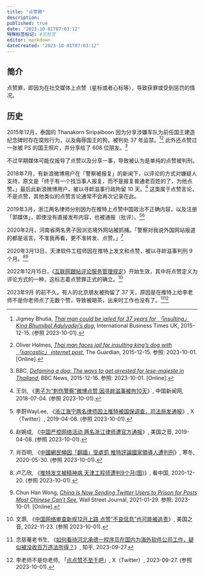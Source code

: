 ```yaml
---
title: "点赞罪"
description:
published: true
date: "2023-10-01T07:03:12"
特殊标签标记: #无标签
editor: markdown
dateCreated: "2023-10-01T07:03:12"
---
```


## 简介

点赞罪，即因为在社交媒体上点赞（星标或者心标等），导致获罪或受到惩罚的情况。

## 历史

2015年12月，泰国的 Thanakorn Siripaiboon 因为分享涉嫌军队为前任国王建造纪念碑时存在腐败行为，以及侮辱国王的狗，被判处 37 年监禁。[^33382][^tafji] 此外还点赞过一张被 PS 的国王照片，并分享给了 608 位朋友。[^99322]

[^33382]: Jigmey Bhutia, [_Thai man could be jailed for 37 years for 「insulting」 King Bhumibol Adulyadej’s dog_](https://web.archive.org/web/20220812201633/https://www.ibtimes.co.uk/thai-man-could-be-jailed-37-years-insulting-king-bhumibol-adulyadejs-dog-1533382), International Business Times UK, 2015-12-15. (参照 2023-10-01).

[^tafji]: Oliver Holmes, [_Thai man faces jail for insulting king’s dog with 「sarcastic」 internet post_](https://web.archive.org/web/20230929134113/https://www.theguardian.com/world/2015/dec/15/thai-man-faces-jail-insulting-kings-dog-sarcastic-internet-post), The Guardian, 2015-12-15. 参照: 2023-10-01. [Online].

[^99322]: BBC, [_Defaming a dog: The ways to get arrested for lese-majeste in Thailand_](https://web.archive.org/web/20230723081147/https://www.bbc.com/news/world-asia-35099322), BBC News, 2015-12-16. 参照: 2023-10-01. [Online].

不过早期媒体可能仅报导了点赞以及分享一事，导致被认为是单纯的点赞被判刑。

2018年7月，有新浪微博用户在「警察被报复」的新闻下，以评论的方式对嫌疑人支持，原文是「终于有一个找当事人报复，而不是报复普通老百姓的了，为他点赞。」最后此新浪微博用户，被以寻衅滋事行政拘留 10 天。[^56690] 这类属于点赞言论，不是点赞，其他类似的点赞言论通常不会再次记录在此。

[^56690]: 王剑, 《[男子为“刺伤警察”微博点赞 因寻衅滋事被拘10天](https://web.archive.org/web/20220928012115/https://www.chinanews.com.cn/sh/2018/07-04/8556690.shtml)》, 中国新闻网, 2018-07-04. (参照 2023-10-01).

2019年3月，浙江两名律师分别因为在推特上点赞中国政治不正确内容，以及注册「郭媒体」，即使没有直接发布内容，也被通报（批评）。[^40226][^66556]

[^40226]: 李蔚WayLee, 《[浙江海宁两名律师因上推特被国保调查，司法局发通报](https://web.archive.org/web/20231001020944/https://twitter.com/azurewaylee/status/1115086058767540226)》, X（Twitter）, 2019-04-08. (参照 2023-10-01).

[^66556]: 赵婉成, 《[中国严控网络活动 两名浙江律师遭官方通报](https://web.archive.org/web/20231001021007/https://www.voachinese.com/a/Two-Chinese-Lawyer-Reported-By-Authority-For-Clicking-Like-On-Twitter-20190408/4866556.html)》, 美国之音, 2019-04-08. (参照 2023-10-01).

2020年2月，河南省两名男子因浏览境外网站被抓捕。「警察对我说外国网站报道的都是谣言，不准我再看，更不准转发、点赞。」[^bcgfm]

[^bcgfm]: 肖百明, 《[中國網民頻因「翻牆」受處罰 推特評論國家領導人遭判刑](https://web.archive.org/web/20211023023604/https://zh.bitterwinter.org/bypassing-chinas-great-firewall-may-land-you-in-prison/)》, 寒冬, 2020-05-30. (参照 2023-10-01).

2020年3月13日，天津软件工程师因在推特上发文和点赞，被以寻衅滋事判刑 9 个月。[^56479][^32917]

[^56479]: 卢乙欣, 《[推特发文被精神病 天津工程师遭判9个月(图)](https://web.archive.org/web/20230528192248/https://www.secretchina.com/news/gb/2020/12/20/956479.html)》, 看中国, 2020-12-20. (参照 2023-10-01).

[^32917]: Chun Han Wong, [_China Is Now Sending Twitter Users to Prison for Posts Most Chinese Can’t See_](https://www.wsj.com/articles/china-is-now-sending-twitter-users-to-prison-for-posts-most-chinese-cant-see-11611932917), Wall Street Journal, 2021-01-29. 参照: 2023-10-01. [Online].

2022年12月15日，《[互联网跟帖评论服务管理规定](/rule/国家互联网信息办公室/互联网跟帖评论服务管理规定.md)》开始生效，其中将点赞定义为评论方式的一种，这标志着点赞罪正式的确立。[^45946]

[^45946]: 文灏, 《[中国网络审查新规12月上路 点赞“不良信息”也可能被追责](https://web.archive.org/web/20221122231821/https://www.voachinese.com/a/china-new-censorship-rule-20221122/6845946.html)》, 美国之音, 2022-11-23. (参照 2023-10-01).

2023年9月 的前不久，有人的北京朋友被拘留了 37 天，原因是在推特上给李老师不是你老师点了无数个赞，导致被喝茶，出来时工作也没有了。[^NwQ38][^79466]

[^NwQ38]: 念慈菴老书生, 《[如何看待河北承德一程序员在国内为海外软件公司工作，疑似被没收百万违法所得？](http://archive.today/2023.09.27-135727/https://www.zhihu.com/question/623649564/answer/3226859362)》, 知乎, 2023-09-27.

[^79466]: 李老师不是你老师, 「[点点赞不至于吧](https://web.archive.org/web/20230929135620/https://twitter.com/whyyoutouzhele/status/1707045338182279466)」, X（Twitter）, 2023-09-27. (参照 2023-10-01).
